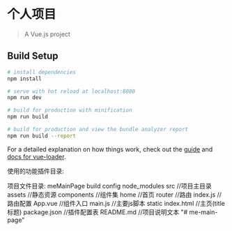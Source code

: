 ﻿# 个人项目

> A Vue.js project

## Build Setup

``` bash
# install dependencies
npm install

# serve with hot reload at localhost:8080
npm run dev

# build for production with minification
npm run build

# build for production and view the bundle analyzer report
npm run build --report
```

For a detailed explanation on how things work, check out the [guide](http://vuejs-templates.github.io/webpack/) and [docs for vue-loader](http://vuejs.github.io/vue-loader).

使用的功能插件目录:

项目文件目录:
meMainPage
	build
	config
	node_modules
	src	//项目主目录
		assets	//静态资源
		components	//组件集
			home	//首页
		router	//路由
			index.js	//路由配置
		App.vue	//组件入口
		main.js	//主要js脚本
	static
	index.html		//主页(title标题)
	package.json	//插件配置表
	README.md	//项目说明文本
"# me-main-page" 
